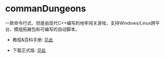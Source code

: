 # commanDungeons

一款命令行式、但是由现代C++编写的地牢闯关游戏，支持Windows/Linux跨平台、模组拓展包和可编写的自动脚本。



- 教程&百科手册: [见此](https://github.com/MineCommanderCN/commanDungeons/wiki)

- 下载正式版: [见此](https://github.com/MineCommanderCN/commanDungeons/releases/latest)